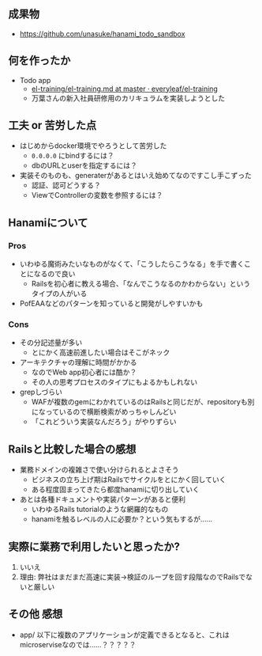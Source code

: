## 成果物

- https://github.com/unasuke/hanami_todo_sandbox

## 何を作ったか

- Todo app
  - [el-training/el-training.md at master · everyleaf/el-training](https://github.com/everyleaf/el-training/blob/master/docs/el-training.md)
  - 万葉さんの新入社員研修用のカリキュラムを実装しようとした

## 工夫 or 苦労した点

- はじめからdocker環境でやろうとして苦労した
  - `0.0.0.0` にbindするには？
  - dbのURLとuserを指定するには？
- 実装そのものも、generaterがあるとはいえ始めてなのですこし手こずった
  - 認証、認可どうする？
  - ViewでControllerの変数を参照するには？


## Hanamiについて
### Pros
- いわゆる魔術みたいなものがなくて、「こうしたらこうなる」を手で書くことになるので良い
  - Railsを初心者に教える場合、「なんでこうなるのかわからない」というタイプの人がいる
- PofEAAなどのパターンを知っていると開発がしやすいかも

### Cons
- その分記述量が多い
  - とにかく高速前進したい場合はそこがネック
- アーキテクチャの理解に時間がかかる
  - なのでWeb app初心者には酷か？
  - その人の思考プロセスのタイプにもよるかもしれない
- grepしづらい
  - WAFが複数のgemにわかれているのはRailsと同じだが、repositoryも別になっているので横断検索がめっちゃしんどい
  - 「これどういう実装なんだろう」がやりずらい

## Railsと比較した場合の感想
- 業務ドメインの複雑さで使い分けられるとよさそう
  - ビジネスの立ち上げ期はRailsでサイクルをとにかく回していく
  - ある程度固まってきたら都度hanamiに切り出していく
- あとは各種ドキュメントや実装パターンがあると便利
  - いわゆるRails tutorialのような網羅的なもの
  - hanamiを触るレベルの人に必要か？という気もするが……

## 実際に業務で利用したいと思ったか?

1. いいえ
2. 理由:  弊社はまだまだ高速に実装→検証のループを回す段階なのでRailsでないと厳しい

## その他 感想
- app/ 以下に複数のアプリケーションが定義できるとなると、これはmicroserviseなのでは……？？？？？
